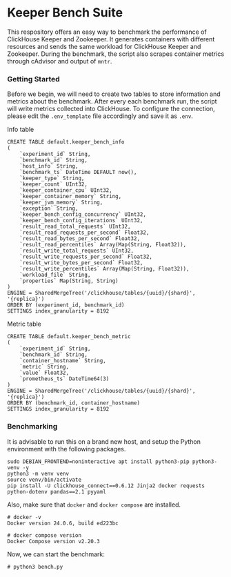 # Keeper Bench Suite
This respository offers an easy way to benchmark the performance of ClickHouse Keeper and Zookeeper. It generates containers with different resources and sends the same workload for ClickHouse Keeper and Zookeeper. During the benchmark, the script also scrapes container metrics through cAdvisor and output of `mntr`. 

### Getting Started
Before we begin, we will need to create two tables to store information and metrics about the benchmark. After every each benchmark run, the script will write metrics collected into ClickHouse. To configure the connection, please edit the `.env_template` file accordingly and save it as `.env`.

Info table
```
CREATE TABLE default.keeper_bench_info
(
    `experiment_id` String,
    `benchmark_id` String,
    `host_info` String,
    `benchmark_ts` DateTime DEFAULT now(),
    `keeper_type` String,
    `keeper_count` UInt32,
    `keeper_container_cpu` UInt32,
    `keeper_container_memory` String,
    `keeper_jvm_memory` String,
    `exception` String,
    `keeper_bench_config_concurrency` UInt32,
    `keeper_bench_config_iterations` UInt32,
    `result_read_total_requests` UInt32,
    `result_read_requests_per_second` Float32,
    `result_read_bytes_per_second` Float32,
    `result_read_percentiles` Array(Map(String, Float32)),
    `result_write_total_requests` UInt32,
    `result_write_requests_per_second` Float32,
    `result_write_bytes_per_second` Float32,
    `result_write_percentiles` Array(Map(String, Float32)),
    `workload_file` String,
    `properties` Map(String, String)
)
ENGINE = SharedMergeTree('/clickhouse/tables/{uuid}/{shard}', '{replica}')
ORDER BY (experiment_id, benchmark_id)
SETTINGS index_granularity = 8192
```

Metric table
```
CREATE TABLE default.keeper_bench_metric
(
    `experiment_id` String,
    `benchmark_id` String,
    `container_hostname` String,
    `metric` String,
    `value` Float32,
    `prometheus_ts` DateTime64(3)
)
ENGINE = SharedMergeTree('/clickhouse/tables/{uuid}/{shard}', '{replica}')
ORDER BY (benchmark_id, container_hostname)
SETTINGS index_granularity = 8192
```

### Benchmarking

It is advisable to run this on a brand new host, and setup the Python environment with the following packages.
```
sudo DEBIAN_FRONTEND=noninteractive apt install python3-pip python3-venv -y
python3 -m venv venv
source venv/bin/activate
pip install -U clickhouse_connect==0.6.12 Jinja2 docker requests python-dotenv pandas==2.1 pyyaml
```

Also, make sure that `docker` and `docker compose` are installed. 

```
# docker -v
Docker version 24.0.6, build ed223bc

# docker compose version
Docker Compose version v2.20.3
```

Now, we can start the benchmark:

```
# python3 bench.py
```